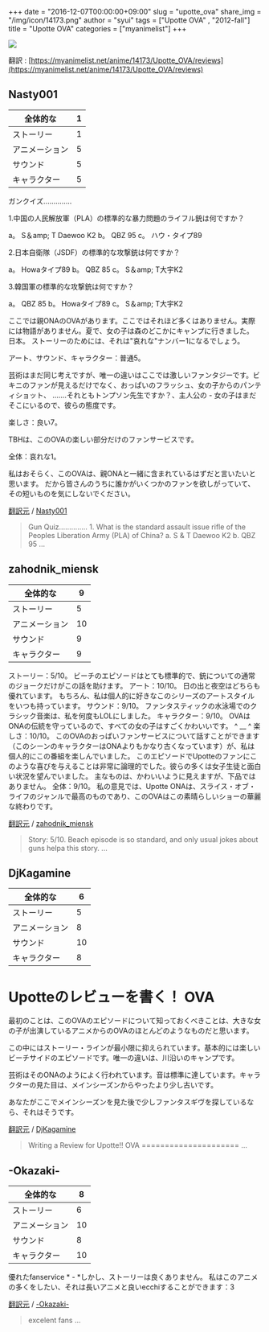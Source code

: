 +++
date = "2016-12-07T00:00:00+09:00"
slug = "upotte_ova"
share_img = "/img/icon/14173.png"
author = "syui"
tags = ["Upotte OVA" , "2012-fall"]
title = "Upotte OVA"
categories = ["myanimelist"]
+++

![](https://myanimelist.cdn-dena.com/images/anime/7/39143.jpg)


<!--more-->

翻訳 : [https://myanimelist.net/anime/14173/Upotte_OVA/reviews](https://myanimelist.net/anime/14173/Upotte_OVA/reviews)


## Nasty001



全体的な|  1
--- | ---
ストーリー|  1
アニメーション|  5
サウンド|  5
キャラクター|  5

ガンクイズ..............

1.中国の人民解放軍（PLA）の標準的な暴力問題のライフル銃は何ですか？

a。  S＆amp;  T Daewoo K2 b。  QBZ 95 c。 ハウ・タイプ89


2.日本自衛隊（JSDF）の標準的な攻撃銃は何ですか？

a。  Howaタイプ89 b。  QBZ 85 c。  S＆amp;  T大宇K2


3.韓国軍の標準的な攻撃銃は何ですか？

a。  QBZ 85 b。  Howaタイプ89 c。  S＆amp;  T大宇K2


ここでは親ONAのOVAがあります。ここではそれほど多くはありません。実際には物語がありません。夏で、女の子は森のどこかにキャンプに行きました。 日本。 ストーリーのためには、それは"哀れな"ナンバー1になるでしょう。

アート、サウンド、キャラクター：普通5。

芸術はまだ同じ考えですが、唯一の違いはここでは激しいファンタジーです。ビキニのファンが見えるだけでなく、おっぱいのフラッシュ、女の子からのパンティショット、  .......それともトンプソン先生ですか？、主人公の - 女の子はまだそこにいるので、彼らの態度です。


楽しさ：良い7。

TBHは、このOVAの楽しい部分だけのファンサービスです。

全体：哀れな1。

私はおそらく、このOVAは、親ONAと一緒に含まれているはずだと言いたいと思います。 だから皆さんのうちに誰かがいくつかのファンを欲しがっていて、その短いものを気にしないでください。

[翻訳元](https://myanimelist.net/reviews.php?id=76093) / [Nasty001](https://myanimelist.net/profile/Nasty001/reviews)


> Gun Quiz..............    1. What is the standard assault issue rifle of the Peoples Liberation Army (PLA) of China?    a. S &amp; T Daewoo K2 b. QBZ 95 ...

## zahodnik_miensk



全体的な|  9
--- | ---
ストーリー|  5
アニメーション|  10
サウンド|  9
キャラクター|  9

ストーリー：5/10。 ビーチのエピソードはとても標準的で、銃についての通常のジョークだけがこの話を助けます。
アート：10/10。 日の出と夜空はどちらも優れています。 もちろん、私は個人的に好きなこのシリーズのアートスタイルをいつも持っています。
サウンド：9/10。 ファンタスティックの水泳場でのクラシック音楽は、私を何度もLOLにしました。
キャラクター：9/10。  OVAはONAの伝統を守っているので、すべての女の子はすごくかわいいです。  ^ __ ^
楽しさ：10/10。 このOVAのおっぱいファンサービスについて話すことができます（このシーンのキャラクターはONAよりもかなり古くなっています）が、私は個人的にこの番組を楽しんでいました。 このエピソードでUpotteのファンにこのような喜びを与えることは非常に論理的でした。彼らの多くは女子生徒と面白い状況を望んでいました。 主なものは、かわいいように見えますが、下品ではありません。
全体：9/10。 私の意見では、Upotte ONAは、スライス・オブ・ライフのジャンルで最高のものであり、このOVAはこの素晴らしいショーの華麗な終わりです。

[翻訳元](https://myanimelist.net/reviews.php?id=80676) / [zahodnik_miensk](https://myanimelist.net/profile/zahodnik_miensk/reviews)


> Story: 5/10. Beach episode is so standard, and only usual jokes about guns helpa this story. ...

## DjKagamine



全体的な|  6
--- | ---
ストーリー|  5
アニメーション|  8
サウンド|  10
キャラクター|  8

Upotteのレビューを書く！  OVA
============

最初のことは、このOVAのエピソードについて知っておくべきことは、大きな女の子が出演しているアニメからのOVAのほとんどのようなものだと思います。

この中にはストーリー・ラインが最小限に抑えられています。基本的には楽しいビーチサイドのエピソードです。唯一の違いは、川沿いのキャンプです。

芸術はそのONAのようによく行われています。音は標準に達しています。キャラクターの見た目は、メインシーズンからやったより少し古いです。

あなたがここでメインシーズンを見た後で少しファンタスギヴを探しているなら、それはそうです。

[翻訳元](https://myanimelist.net/reviews.php?id=187741) / [DjKagamine](https://myanimelist.net/profile/DjKagamine/reviews)


> Writing a Review for Upotte!! OVA  ===================== ...

## -Okazaki-



全体的な|  8
--- | ---
ストーリー|  6
アニメーション|  10
サウンド|  8
キャラクター|  10

優れたfanservice *  -  *しかし、ストーリーは良くありません。 私はこのアニメの多くをしたい、それは長いアニメと良いecchiすることができます：3

[翻訳元](https://myanimelist.net/reviews.php?id=81536) / [-Okazaki-](https://myanimelist.net/profile/-Okazaki-/reviews)


> excelent fans ...
